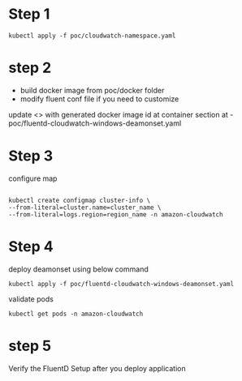 # Step 1

```
kubectl apply -f poc/cloudwatch-namespace.yaml
```

# step 2

- build docker image from poc/docker folder
- modify fluent conf file if you need to customize


update <<windows-fluentd-cloudwatch>> with generated docker image id at container section at -
 poc/fluentd-cloudwatch-windows-deamonset.yaml


# Step 3 

configure map 

```

kubectl create configmap cluster-info \
--from-literal=cluster.name=cluster_name \
--from-literal=logs.region=region_name -n amazon-cloudwatch

```

# Step 4 

deploy deamonset using below command

```
kubectl apply -f poc/fluentd-cloudwatch-windows-deamonset.yaml
```

validate pods
```
kubectl get pods -n amazon-cloudwatch
```

# step 5 
Verify the FluentD Setup after you deploy application 